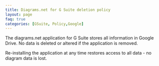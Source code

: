 ```yaml
---
title: Diagrams.net for G Suite deletion policy
layout: page
faq: true
categories: [GSuite, Policy,Google]
---
```


The diagrams.net application for G Suite stores all information in Google Drive. No data is deleted or altered if the application is removed.

Re-installing the application at any time restores access to all data - no diagram data is lost.
